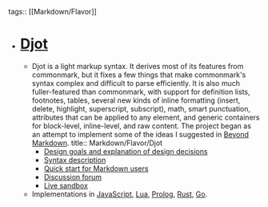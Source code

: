 tags:: [[Markdown/Flavor]]

- # [Djot](https://djot.net/)
	- Djot is a light markup syntax. It derives most of its features from commonmark, but it fixes a few things that make commonmark's syntax complex and difficult to parse efficiently. It is also much fuller-featured than commonmark, with support for definition lists, footnotes, tables, several new kinds of inline formatting (insert, delete, highlight, superscript, subscript), math, smart punctuation, attributes that can be applied to any element, and generic containers for block-level, inline-level, and raw content. The project began as an attempt to implement some of the ideas I suggested in [Beyond Markdown](https://johnmacfarlane.net/beyond-markdown.html).
	  title:: Markdown/Flavor/Djot
		- [Design goals and explanation of design decisions](https://github.com/jgm/djot#rationale)
		- [Syntax description](https://htmlpreview.github.io/?https://github.com/jgm/djot/blob/master/doc/syntax.html)
		- [Quick start for Markdown users](https://github.com/jgm/djot/blob/main/doc/quickstart-for-markdown-users.md)
		- [Discussion forum](https://github.com/jgm/djot/discussions)
		- [Live sandbox](https://djot.net/playground/)
	- Implementations in [JavaScript](https://github.com/jgm/djot.js), [Lua](https://github.com/jgm/djot.lua), [Prolog](https://github.com/aarroyoc/djota), [Rust](https://github.com/hellux/jotdown), [Go](https://github.com/sivukhin/godjot).